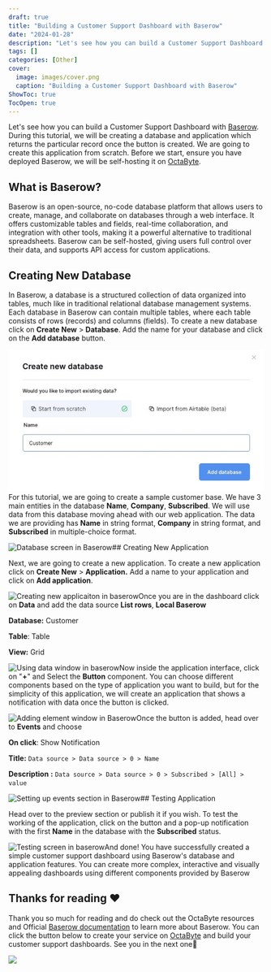 ```yaml
---
draft: true
title: "Building a Customer Support Dashboard with Baserow"
date: "2024-01-28"
description: "Let's see how you can build a Customer Support Dashboard with Baserow. During this tutorial, we will be creating a database and application which returns the particular record once the button is created. We are going to create this application from scratch. Before we start, ensure you have"
tags: []
categories: [Other]
cover:
  image: images/cover.png
  caption: "Building a Customer Support Dashboard with Baserow"
ShowToc: true
TocOpen: true
---
```



Let's see how you can build a Customer Support Dashboard with [Baserow](https://octabyte.io/open-source/baserow?ref=blog.octabyte.io). During this tutorial, we will be creating a database and application which returns the particular record once the button is created. We are going to create this application from scratch. Before we start, ensure you have deployed Baserow, we will be self\-hosting it on [OctaByte](https://octabyte.io/open-source/baserow?ref=blog.octabyte.io).

## What is Baserow?

  
Baserow is an open\-source, no\-code database platform that allows users to create, manage, and collaborate on databases through a web interface. It offers customizable tables and fields, real\-time collaboration, and integration with other tools, making it a powerful alternative to traditional spreadsheets. Baserow can be self\-hosted, giving users full control over their data, and supports API access for custom applications.

## Creating New Database

  
In Baserow, a database is a structured collection of data organized into tables, much like in traditional relational database management systems. Each database in Baserow can contain multiple tables, where each table consists of rows (records) and columns (fields). To create a new database click on **Create New** \> **Database**. Add the name for your database and click on the **Add database** button.

![Creating new database screen](images/Screenshot-2024-05-25-at-9.25.43-PM.jpg)For this tutorial, we are going to create a sample customer base. We have 3 main entities in the database **Name**, **Company**, **Subscribed**. We will use data from this database moving ahead with our web application. The data we are providing has **Name** in string format, **Company** in string format, and **Subscribed** in multiple\-choice format.

![Database screen in Baserow](https://blog.elest.io/content/images/2024/05/Screenshot-2024-05-25-at-9.28.06-PM.jpg)## Creating New Application

Next, we are going to create a new application. To create a new application click on **Create New** \>  **Application.** Add a name to your application and click on **Add application**.

![Creating new applicaiton in baserow](https://blog.elest.io/content/images/2024/05/Screenshot-2024-05-25-at-10.50.06-PM.jpg)Once you are in the dashboard click on **Data** and add the data source **List rows**, **Local Baserow**

**Database:** Customer

**Table**: Table

**View:** Grid

![Using data window in baserow](https://blog.elest.io/content/images/2024/05/Screenshot-2024-05-25-at-10.53.34-PM-1.jpg)Now inside the application interface, click on "**\+**" and Select the **Button** component. You can choose different components based on the type of application you want to build, but for the simplicity of this application, we will create an application that shows a notification with data once the button is clicked.

![Adding element window in Baserow](https://blog.elest.io/content/images/2024/05/Screenshot-2024-05-25-at-10.56.23-PM.jpg)Once the button is added, head over to **Events** and choose 

**On click**: Show Notification 

**Title:** `Data source > Data source > 0 > Name`

**Description** **:** `Data source > Data source > 0 > Subscribed > [All] > value`

![Setting up events section in Baserow](https://blog.elest.io/content/images/2024/05/Screenshot-2024-05-25-at-10.56.32-PM.jpg)## Testing Application

Head over to the preview section or publish it if you wish. To test the working of the application, click on the button and a pop\-up notification with the first **Name** in the database with the **Subscribed** status.

![Testing screen in baserow](https://blog.elest.io/content/images/2024/05/Screenshot-2024-05-25-at-11.00.09-PM.jpg)And done! You have successfully created a simple customer support dashboard using Baserow's database and application features. You can create more complex, interactive and visually appealing dashboards using different components provided by Baserow

## **Thanks for reading ❤️**

Thank you so much for reading and do check out the OctaByte resources and Official [Baserow documentation](https://baserow.io/docs/index?ref=blog.octabyte.io) to learn more about Baserow. You can click the button below to create your service on [OctaByte](https://octabyte.io/open-source/baserow?ref=blog.octabyte.io) and build your customer support dashboards. See you in the next one👋

[![](https://pub-da36157c854648669813f3f76c526c2b.r2.dev/deploy-on-elestio-black.png)](https://octabyte.io/open-source/baserow?ref=blog.octabyte.io)

